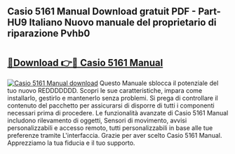 ## Casio 5161 Manual Download gratuit PDF - Part-HU9 Italiano Nuovo manuale del proprietario di riparazione Pvhb0

# <h2><a href="http://df9shql.blite.top/?on=Casio+5161+Manual">🔗Download 👉🔴 Casio 5161 Manual</a></h2>

[![Casio 5161 Manual download](https://i.imgur.com/lujVjoI.png)](http://df9shql.blite.top/?on=Casio+5161+Manual)
Questo Manuale sblocca il potenziale del tuo nuovo REDDDDDDD. Scopri le sue caratteristiche, impara come installarlo, gestirlo e mantenerlo senza problemi. Si prega di controllare il contenuto del pacchetto per assicurarsi di disporre di tutti i componenti necessari prima di procedere. Le funzionalità avanzate di Casio 5161 Manual includono rilevamento di oggetti, Sensori di movimento, avvisi personalizzabili e accesso remoto, tutti personalizzabili in base alle tue preferenze tramite L'interfaccia. Grazie per aver scelto Casio 5161 Manual. Apprezziamo la tua fiducia e il tuo supporto.

